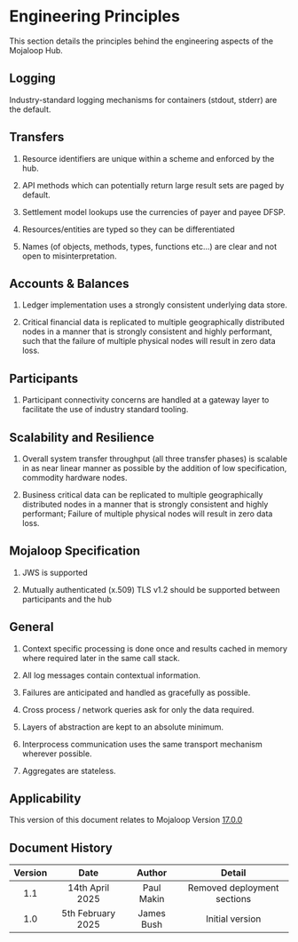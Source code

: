 # Engineering Principles

This section details the principles behind the engineering aspects of
the Mojaloop Hub.

## Logging 

Industry-standard logging mechanisms for containers (stdout, stderr) are
the default.

## Transfers

1.  Resource identifiers are unique within a scheme and enforced by the hub.

2.  API methods which can potentially return large result sets are paged
    by default.

3.  Settlement model lookups use the currencies of payer and payee DFSP.

4.  Resources/entities are typed so they can be differentiated

5.  Names (of objects, methods, types, functions etc...) are clear and
    not open to misinterpretation.

## Accounts & Balances 

1.  Ledger implementation uses a strongly consistent underlying data
    store.

2.  Critical financial data is replicated to multiple geographically
    distributed nodes in a manner that is strongly consistent and highly
    performant, such that the failure of multiple physical nodes will
    result in zero data loss.

## Participants 

1.  Participant connectivity concerns are handled at a gateway layer to
    facilitate the use of industry standard tooling.

## Scalability and Resilience 

1.  Overall system transfer throughput (all three transfer phases) is
    scalable in as near linear manner as possible by the addition of low
    specification, commodity hardware nodes.

2.  Business critical data can be replicated to multiple geographically
    distributed nodes in a manner that is strongly consistent and highly
    performant; Failure of multiple physical nodes will result in zero
    data loss.

## Mojaloop Specification 

1.  JWS is supported

2.  Mutually authenticated (x.509) TLS v1.2 should be supported between
    participants and the hub

## General 

1.  Context specific processing is done once and results cached in
    memory where required later in the same call stack.

2.  All log messages contain contextual information.

3.  Failures are anticipated and handled as gracefully as possible.

4.  Cross process / network queries ask for only the data required.

5.  Layers of abstraction are kept to an absolute minimum.

6.  Interprocess communication uses the same transport mechanism
    wherever possible.

7.  Aggregates are stateless.

## Applicability

This version of this document relates to Mojaloop Version [17.0.0](https://github.com/mojaloop/helm/releases/tag/v17.0.0)

## Document History
|Version|Date|Author|Detail|
|:--------------:|:--------------:|:--------------:|:--------------:|
|1.1|14th April 2025| Paul Makin|Removed deployment sections|
|1.0|5th February 2025| James Bush|Initial version|